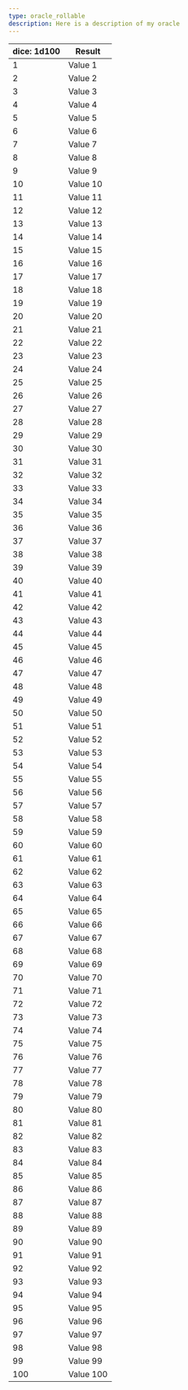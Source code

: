 ```yaml
---
type: oracle_rollable
description: Here is a description of my oracle
---
```


| dice: 1d100 | Result    |
| ----------- | --------- |
| 1           | Value 1   |
| 2           | Value 2   |
| 3           | Value 3   |
| 4           | Value 4   |
| 5           | Value 5   |
| 6           | Value 6   |
| 7           | Value 7   |
| 8           | Value 8   |
| 9           | Value 9   |
| 10          | Value 10  |
| 11          | Value 11  |
| 12          | Value 12  |
| 13          | Value 13  |
| 14          | Value 14  |
| 15          | Value 15  |
| 16          | Value 16  |
| 17          | Value 17  |
| 18          | Value 18  |
| 19          | Value 19  |
| 20          | Value 20  |
| 21          | Value 21  |
| 22          | Value 22  |
| 23          | Value 23  |
| 24          | Value 24  |
| 25          | Value 25  |
| 26          | Value 26  |
| 27          | Value 27  |
| 28          | Value 28  |
| 29          | Value 29  |
| 30          | Value 30  |
| 31          | Value 31  |
| 32          | Value 32  |
| 33          | Value 33  |
| 34          | Value 34  |
| 35          | Value 35  |
| 36          | Value 36  |
| 37          | Value 37  |
| 38          | Value 38  |
| 39          | Value 39  |
| 40          | Value 40  |
| 41          | Value 41  |
| 42          | Value 42  |
| 43          | Value 43  |
| 44          | Value 44  |
| 45          | Value 45  |
| 46          | Value 46  |
| 47          | Value 47  |
| 48          | Value 48  |
| 49          | Value 49  |
| 50          | Value 50  |
| 51          | Value 51  |
| 52          | Value 52  |
| 53          | Value 53  |
| 54          | Value 54  |
| 55          | Value 55  |
| 56          | Value 56  |
| 57          | Value 57  |
| 58          | Value 58  |
| 59          | Value 59  |
| 60          | Value 60  |
| 61          | Value 61  |
| 62          | Value 62  |
| 63          | Value 63  |
| 64          | Value 64  |
| 65          | Value 65  |
| 66          | Value 66  |
| 67          | Value 67  |
| 68          | Value 68  |
| 69          | Value 69  |
| 70          | Value 70  |
| 71          | Value 71  |
| 72          | Value 72  |
| 73          | Value 73  |
| 74          | Value 74  |
| 75          | Value 75  |
| 76          | Value 76  |
| 77          | Value 77  |
| 78          | Value 78  |
| 79          | Value 79  |
| 80          | Value 80  |
| 81          | Value 81  |
| 82          | Value 82  |
| 83          | Value 83  |
| 84          | Value 84  |
| 85          | Value 85  |
| 86          | Value 86  |
| 87          | Value 87  |
| 88          | Value 88  |
| 89          | Value 89  |
| 90          | Value 90  |
| 91          | Value 91  |
| 92          | Value 92  |
| 93          | Value 93  |
| 94          | Value 94  |
| 95          | Value 95  |
| 96          | Value 96  |
| 97          | Value 97  |
| 98          | Value 98  |
| 99          | Value 99  |
| 100         | Value 100 |
